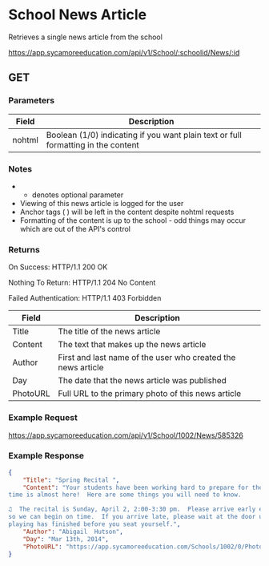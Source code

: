 # School News Article

Retrieves a single news article from the school

https://app.sycamoreeducation.com/api/v1/School/:schoolid/News/:id

## GET

### Parameters

| Field | Description |
|-------|-------------|
| nohtml | Boolean (1/0) indicating if you want plain text or full formatting in the content |

### Notes
- * denotes optional parameter
- Viewing of this news article is logged for the user
- Anchor tags ( <a> ) will be left in the content despite nohtml requests
- Formatting of the content is up to the school - odd things may occur which are out of the API's control

### Returns

On Success: HTTP/1.1 200 OK

Nothing To Return: HTTP/1.1 204 No Content

Failed Authentication:  HTTP/1.1 403 Forbidden

| Field      | Description |
|------------|-------------|
| Title |	The title of the news article |
| Content |	The text that makes up the news article |
| Author |	First and last name of the user who created the news article |
| Day | The date that the news article was published |
| PhotoURL | Full URL to the primary photo of this news article |

### Example Request

https://app.sycamoreeducation.com/api/v1/School/1002/News/585326

### Example Response
```json
{
    "Title": "Spring Recital ",
    "Content": "Your students have been working hard to prepare for the annual music recital and now the 
time is almost here!  Here are some things you will need to know.

♫  The recital is Sunday, April 2, 2:00-3:30 pm.  Please arrive early enough to get settled 
so we can begin on time.  If you arrive late, please wait at the door until the student who is 
playing has finished before you seat yourself.",
    "Author": "Abigail  Hutson",
    "Day": "Mar 13th, 2014",
    "PhotoURL": "https://app.sycamoreeducation.com/Schools/1002/0/Photos/ComputerCrazy.gif"
}
```